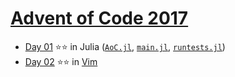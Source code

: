 # [Advent of Code 2017](https://adventofcode.com/2017)

- [Day 01](https://adventofcode.com/2017/day/1) ⭐⭐ in Julia
  ([`AoC.jl`](day-01-julia/src/AoC.jl),
  [`main.jl`](day-01-julia/src/main.jl),
  [`runtests.jl`](day-01-julia/test/runtests.jl))
- [Day 02](https://adventofcode.com/2017/day/2) ⭐⭐ in
  [Vim](../vim/2017/day-02/aoc.vim)
